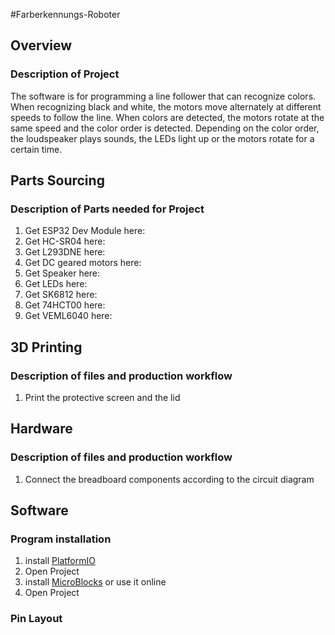 #Farberkennungs-Roboter

## Overview

### Description of Project

The software is for programming a line follower that can recognize colors. When recognizing black and white, the motors move alternately at different speeds to follow the line. When colors are detected, the motors rotate at the same speed and the color order is detected. Depending on the color order, the loudspeaker plays sounds, the LEDs light up or the motors rotate for a certain time.

## Parts Sourcing

### Description of Parts needed for Project

1.  Get ESP32 Dev Module here:
2.  Get HC-SR04 here:
3.  Get L293DNE here:
4.  Get DC geared motors here:
5.  Get Speaker here:
6.  Get LEDs here:
7.  Get SK6812 here:
8.  Get 74HCT00 here:
9.  Get VEML6040 here:

## 3D Printing

### Description of files and production workflow

1.  Print the protective screen and the lid

## Hardware

### Description of files and production workflow

1.  Connect the breadboard components according to the circuit diagram

## Software

### Program installation

1.  install [PlatformIO](https://platformio.org)
2.  Open Project
3.  install [MicroBlocks](https://microblocks.fun/download) or use it online
4.  Open Project

### Pin Layout



